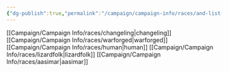 ```yaml
---
{"dg-publish":true,"permalink":"/campaign/campaign-info/races/and-list-of-races/"}
---
```




[[Campaign/Campaign Info/races/changeling\|changeling]]
[[Campaign/Campaign Info/races/warforged\|warforged]]
[[Campaign/Campaign Info/races/human\|human]]
[[Campaign/Campaign Info/races/lizardfolk\|lizardfolk]]
[[Campaign/Campaign Info/races/aasimar\|aasimar]]

